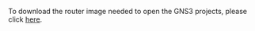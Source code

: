 To download the router image needed to open the GNS3 projects, please click [here](https://drive.google.com/file/d/1allQUBaDg8Ubc299g-gp2j8IxIOWmVtj/view?usp=sharing).

